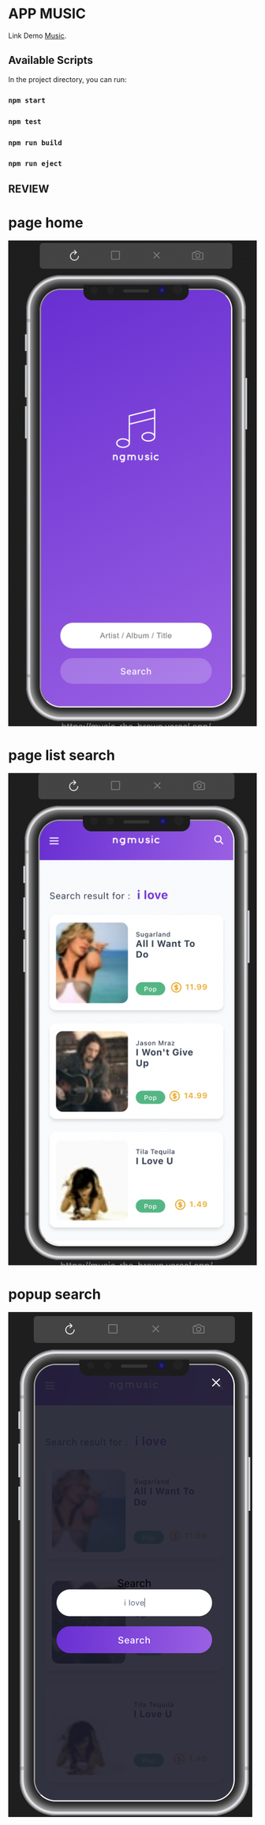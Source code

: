 # APP MUSIC

Link Demo [Music](https://music-rho-brown.vercel.app/result).

## Available Scripts

In the project directory, you can run:

### `npm start`

### `npm test`

### `npm run build`

### `npm run eject`

## REVIEW

# page home
![alt text](https://github.com/muhyidin3222/music/blob/master/public/ss1.png?raw=true)

# page list search
![alt text](https://github.com/muhyidin3222/music/blob/master/public/ss2.png?raw=true)


# popup search
![alt text](https://github.com/muhyidin3222/music/blob/master/public/ss3.png?raw=true)